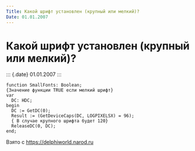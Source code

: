 ```yaml
---
Title: Какой шрифт установлен (крупный или мелкий)?
Date: 01.01.2007
---
```


Какой шрифт установлен (крупный или мелкий)?
============================================

::: {.date}
01.01.2007
:::

    function SmallFonts: Boolean;
    {Значение функции TRUE если мелкий шрифт}
    var
      DC: HDC;
    begin
      DC := GetDC(0);
      Result := (GetDeviceCaps(DC, LOGPIXELSX) = 96);
      { В случае крупного шрифта будет 120}
      ReleaseDC(0, DC);
    end;

Взято с <https://delphiworld.narod.ru>
